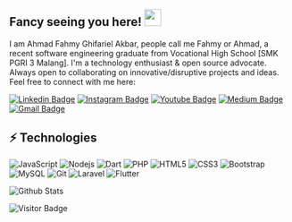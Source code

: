## Fancy seeing you here! <img src="https://raw.githubusercontent.com/aemmadi/aemmadi/master/wave.gif" width="30">

I am Ahmad Fahmy Ghifariel Akbar, people call me Fahmy or Ahmad, a recent software engineering graduate from Vocational High School [SMK PGRI 3 Malang]. I'm a technology enthusiast & open source advocate. Always open to collaborating on innovative/disruptive projects and ideas. Feel free to connect with me here:

[![Linkedin Badge](https://img.shields.io/badge/Ahmad_Fahmy_Ghifariel_Akbar-blue?style=flat-square&logo=Linkedin&logoColor=white&link=https://www.linkedin.com/in/anirudhemmadi/)](https://www.linkedin.com/in/ahmad-fahmy-ghifariel-akbar-650849275/)
[![Instagram Badge](https://img.shields.io/badge/-kanna6501-purple?style=flat-square&logo=instagram&logoColor=white&link=https://instagram.com/kanna6501/)](https://instagram.com/kanna6501)
[![Youtube Badge](https://img.shields.io/badge/-koolkanna-darkred?style=flat-square&logo=youtube&logoColor=white&link=https://www.youtube.com/c/koolkanna)](https://www.youtube.com/c/koolkanna)
[![Medium Badge](https://img.shields.io/badge/-@aemmadi-03a57a?style=flat-square&labelColor=000000&logo=Medium&link=https://medium.com/@aemmadi/)](https://medium.com/@aemmadi)
[![Gmail Badge](https://img.shields.io/badge/-kanna6501@gmail.com-c14438?style=flat-square&logo=Gmail&logoColor=white&link=mailto:kanna6501@gmail.com)](mailto:kanna6501@gmail.com)

## ⚡ Technologies

![JavaScript](https://img.shields.io/badge/-JavaScript-black?style=flat-square&logo=javascript)
![Nodejs](https://img.shields.io/badge/-Nodejs-black?style=flat-square&logo=Node.js)
![Dart](https://img.shields.io/badge/dart-%230175C2.svg?style=flat-square&logo=dart&logoColor=white)
![PHP](https://img.shields.io/badge/php-%23777BB4.svg?style=flat-square&logo=php&logoColor=white)
![HTML5](https://img.shields.io/badge/-HTML5-E34F26?style=flat-square&logo=html5&logoColor=white)
![CSS3](https://img.shields.io/badge/-CSS3-1572B6?style=flat-square&logo=css3)
![Bootstrap](https://img.shields.io/badge/-Bootstrap-563D7C?style=flat-square&logo=bootstrap)
![MySQL](https://img.shields.io/badge/-MySQL-black?style=flat-square&logo=mysql)
![Git](https://img.shields.io/badge/-Git-black?style=flat-square&logo=git)
![Laravel](https://img.shields.io/badge/laravel-%23FF2D20.svg?style=flat-square&logo=laravel&logoColor=white)
![Flutter](https://img.shields.io/badge/Flutter-%2302569B.svg?style=flat-square&logo=Flutter&logoColor=white)

![Github Stats](https://github-readme-stats.vercel.app/api?username=AhmadFahmy021&count_private=true&show_icons=true&include_all_commits=true)

![Visitor Badge](https://visitor-badge.laobi.icu/badge?page_id=aemmadi.aemmadi)
